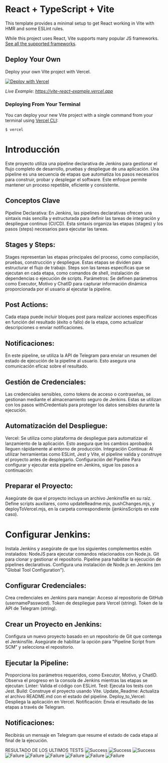 # React + TypeScript + Vite

This template provides a minimal setup to get React working in Vite with HMR and some ESLint rules.

While this project uses React, Vite supports many popular JS frameworks. [See all the supported frameworks](https://vitejs.dev/guide/#scaffolding-your-first-vite-project).

## Deploy Your Own

Deploy your own Vite project with Vercel.

[![Deploy with Vercel](https://vercel.com/button)](https://vercel.com/new/clone?repository-url=https://github.com/vercel/vercel/tree/main/examples/vite-react&template=vite-react)

_Live Example: https://vite-react-example.vercel.app_

### Deploying From Your Terminal

You can deploy your new Vite project with a single command from your terminal using [Vercel CLI](https://vercel.com/download):

```shell
$ vercel
```

# Introducción
Este proyecto utiliza una pipeline declarativa de Jenkins para gestionar el flujo completo de desarrollo, pruebas y despliegue de una aplicación. Una pipeline es una secuencia de etapas que automatiza los pasos necesarios para construir, probar y desplegar el software. Este enfoque permite mantener un proceso repetible, eficiente y consistente.

## Conceptos Clave
Pipeline Declarativa:
En Jenkins, las pipelines declarativas ofrecen una sintaxis más sencilla y estructurada para definir las tareas de integración y despliegue continuo (CI/CD). Esta sintaxis organiza las etapas (stages) y los pasos (steps) necesarios para ejecutar las tareas.

## Stages y Steps:

Stages representan las etapas principales del proceso, como compilación, pruebas, construcción y despliegue. Estas etapas se dividen para estructurar el flujo de trabajo.
Steps son las tareas específicas que se ejecutan en cada etapa, como comandos de shell, instalación de dependencias o ejecución de scripts.
Parámetros:
Se definen parámetros como Executor, Motivo y ChatID para capturar información dinámica proporcionada por el usuario al ejecutar la pipeline.

## Post Actions:
Cada etapa puede incluir bloques post para realizar acciones específicas en función del resultado (éxito o fallo) de la etapa, como actualizar descripciones o enviar notificaciones.

## Notificaciones:
En este pipeline, se utiliza la API de Telegram para enviar un resumen del estado de ejecución de la pipeline al usuario. Esto asegura una comunicación eficaz sobre el resultado.

## Gestión de Credenciales:
Las credenciales sensibles, como tokens de acceso o contraseñas, se gestionan mediante el almacenamiento seguro de Jenkins. Estas se utilizan con los pasos withCredentials para proteger los datos sensibles durante la ejecución.

## Automatización del Despliegue:

Vercel: Se utiliza como plataforma de despliegue para automatizar el lanzamiento de la aplicación. Esto asegura que los cambios aprobados lleguen rápidamente al entorno de producción.
Integración Continua: Al utilizar herramientas como ESLint, Jest y Vite, el pipeline valida y construye el proyecto antes de desplegarlo.
Configuración del Pipeline
Para configurar y ejecutar esta pipeline en Jenkins, sigue los pasos a continuación:

## Preparar el Proyecto:

Asegúrate de que el proyecto incluya un archivo Jenkinsfile en su raíz.
Define scripts auxiliares, como updateReadme.mjs, pushChanges.mjs, y deployToVercel.mjs, en la carpeta correspondiente (jenkinsScripts en este caso).

# Configurar Jenkins:

Instala Jenkins y asegúrate de que los siguientes complementos estén instalados:
NodeJS para ejecutar comandos relacionados con Node.js.
Git para clonar y gestionar el repositorio.
Pipeline para habilitar la ejecución de pipelines declarativas.
Configura una instalación de Node.js en Jenkins (en "Global Tool Configuration").

## Configurar Credenciales:

Crea credenciales en Jenkins para manejar:
Acceso al repositorio de GitHub (usernamePassword).
Token de despliegue para Vercel (string).
Token de la API de Telegram (string).

## Crear un Proyecto en Jenkins:

Configura un nuevo proyecto basado en un repositorio de Git que contenga el Jenkinsfile.
Asegúrate de habilitar la opción para "Pipeline Script from SCM" y selecciona el repositorio.

## Ejecutar la Pipeline:

Proporciona los parámetros requeridos, como Executor, Motivo, y ChatID.
Observa el progreso en la consola de Jenkins mientras las etapas se ejecutan:
Linter: Valida el código con ESLint.
Test: Ejecuta los tests con Jest.
Build: Construye el proyecto usando Vite.
Update_Readme: Actualiza el archivo README.md con el estado del pipeline.
Deploy_to_Vercel: Despliega la aplicación en Vercel.
Notificación: Envía el resultado de las etapas a través de Telegram.

## Notificaciones:

Recibirás un mensaje en Telegram que resume el estado de cada etapa al final de la ejecución.  


RESULTADO DE LOS ULTIMOS TESTS
![Success](https://img.shields.io/badge/tested%20with-Cypress-04C38E.svg)
![Success](https://img.shields.io/badge/tested%20with-Cypress-04C38E.svg)
![Success](https://img.shields.io/badge/tested%20with-Cypress-04C38E.svg)
![Failure](https://img.shields.io/badge/test-failure-red)
![Failure](https://img.shields.io/badge/test-failure-red)
![Failure](https://img.shields.io/badge/test-failure-red)
![Failure](https://img.shields.io/badge/test-failure-red)
![Failure](https://img.shields.io/badge/test-failure-red)
![Failure](https://img.shields.io/badge/test-failure-red)


